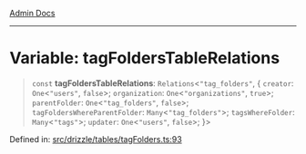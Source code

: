 [Admin Docs](/)

***

# Variable: tagFoldersTableRelations

> `const` **tagFoldersTableRelations**: `Relations`\<`"tag_folders"`, \{ `creator`: `One`\<`"users"`, `false`\>; `organization`: `One`\<`"organizations"`, `true`\>; `parentFolder`: `One`\<`"tag_folders"`, `false`\>; `tagFoldersWhereParentFolder`: `Many`\<`"tag_folders"`\>; `tagsWhereFolder`: `Many`\<`"tags"`\>; `updater`: `One`\<`"users"`, `false`\>; \}\>

Defined in: [src/drizzle/tables/tagFolders.ts:93](https://github.com/PalisadoesFoundation/talawa-api/blob/be5955174726b793a9d0896706e81c3e939858bf/src/drizzle/tables/tagFolders.ts#L93)
